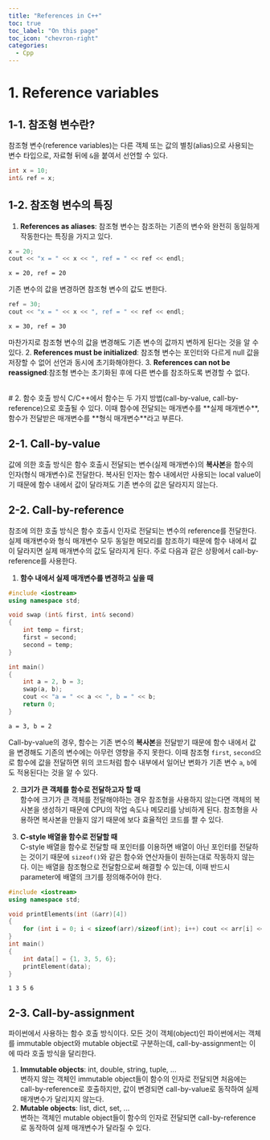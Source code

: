 ```yaml
---
title: "References in C++"
toc: true
toc_label: "On this page"
toc_icon: "chevron-right"
categories:
  - Cpp
---
```


# 1. Reference variables
## 1-1. 참조형 변수란?
참조형 변수(reference variables)는 다른 객체 또는 값의 별칭(alias)으로 사용되는 변수 타입으로, 자료형 뒤에 `&`을 붙여서 선언할 수 있다.
```cpp
int x = 10;
int& ref = x;
```

## 1-2. 참조형 변수의 특징
1. **References as aliases**: 참조형 변수는 참조하는 기존의 변수와 완전히 동일하게 작동한다는 특징을 가지고 있다.
```cpp
x = 20;
cout << "x = " << x << ", ref = " << ref << endl;
```
```
x = 20, ref = 20
```
기존 변수의 값을 변경하면 참조형 변수의 값도 변한다.
```cpp
ref = 30;
cout << "x = " << x << ", ref = " << ref << endl;
```
```
x = 30, ref = 30
```
마찬가지로 참조형 변수의 값을 변경해도 기존 변수의 값까지 변하게 된다는 것을 알 수 있다.
2. **References must be initialized**: 참조형 변수는 포인터와 다르게 null 값을 저장할 수 없어 선언과 동시에 초기화해야한다.
3. **References can not be reassigned**:참조형 변수는 초기화된 후에 다른 변수를 참조하도록 변경할 수 없다. 


<br/>
# 2. 함수 호출 방식
C/C++에서 함수는 두 가지 방법(call-by-value, call-by-reference)으로 호출될 수 있다. 이때 함수에 전달되는 매개변수를 **실제 매개변수**, 함수가 전달받은 매개변수를 **형식 매개변수**라고 부른다.

## 2-1. Call-by-value
값에 의한 호출 방식은 함수 호출시 전달되는 변수(실제 매개변수)의 **복사본**을 함수의 인자(형식 매개변수)로 전달한다. 복사된 인자는 함수 내에서만 사용되는 local value이기 때문에 함수 내에서 값이 달라져도 기존 변수의 값은 달라지지 않는다.

## 2-2. Call-by-reference
참조에 의한 호출 방식은 함수 호출시 인자로 전달되는 변수의 reference를 전달한다. 실제 매개변수와 형식 매개변수 모두 동일한 메모리를 참조하기 때문에 함수 내에서 값이 달라지면 실제 매개변수의 값도 달라지게 된다.
주로 다음과 같은 상황에서 call-by-reference를 사용한다.
1. **함수 내에서 실제 매개변수를 변경하고 싶을 때**  
```cpp
#include <iostream>
using namespace std;

void swap (int& first, int& second)
{
    int temp = first;
    first = second;
    second = temp;
}

int main()
{
    int a = 2, b = 3;
    swap(a, b);
    cout << "a = " << a << ", b = " << b;
    return 0;
}
```
```
a = 3, b = 2
```

Call-by-value의 경우, 함수는 기존 변수의 **복사본**을 전달받기 때문에 함수 내에서 값을 변경해도 기존의 변수에는 아무런 영향을 주지 못한다. 이때 참조형 `first`, `second`으로 함수에 값을 전달하면 위의 코드처럼 함수 내부에서 일어난 변화가 기존 변수 `a`, `b`에도 적용된다는 것을 알 수 있다.

2. **크기가 큰 객체를 함수로 전달하고자 할 때**  
함수에 크기가 큰 객체를 전달해야하는 경우 참조형을 사용하지 않는다면 객체의 복사본을 생성하기 때문에 CPU의 작업 속도나 메모리를 낭비하게 된다. 참조형을 사용하면 복사본을 만들지 않기 때문에 보다 효율적인 코드를 짤 수 있다.

3. **C-style 배열을 함수로 전달할 때**  
C-style 배열을 함수로 전달할 때 포인터를 이용하면 배열이 아닌 포인터를 전달하는 것이기 때문에 `sizeof()`와 같은 함수와 연산자들이 원하는대로 작동하지 않는다. 이는 배열을 참조형으로 전달함으로써 해결할 수 있는데, 이때 반드시 parameter에 배열의 크기를 정의해주어야 한다.  
```cpp
#include <iostream>
using namespace std;

void printElements(int (&arr)[4])
{
    for (int i = 0; i < sizeof(arr)/sizeof(int); i++) cout << arr[i] << " ";
}
int main()
{
    int data[] = {1, 3, 5, 6};
    printElement(data);
}
```
```
1 3 5 6
```

## 2-3. Call-by-assignment
파이썬에서 사용하는 함수 호출 방식이다. 모든 것이 객체(object)인 파이썬에서는 객체를 immutable object와 mutable object로 구분하는데, call-by-assignment는 이에 따라 호출 방식을 달리한다.
1. **Immutable objects**: int, double, string, tuple, ...  
변하지 않는 객체인 immutable object들이 함수의 인자로 전달되면 처음에는 call-by-reference로 호출하지만, 값이 변경되면 call-by-value로 동작하여 실제 매개변수가 달리지지 않는다.
2. **Mutable objects**: list, dict, set, ...  
변하는 객체인 mutable object들이 함수의 인자로 전달되면 call-by-reference로 동작하여 실제 매개변수가 달라질 수 있다.





